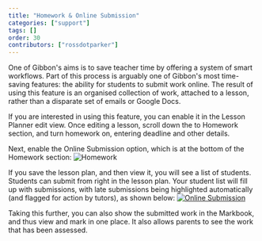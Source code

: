 ```yaml
---
title: "Homework & Online Submission"
categories: ["support"]
tags: []
order: 30
contributors: ["rossdotparker"]
---
```


One of Gibbon's aims is to save teacher time by offering a system of smart workflows. Part of this process is arguably one of Gibbon's most time-saving features: the ability for students to submit work online. The result of using this feature is an organised collection of work, attached to a lesson, rather than a disparate set of emails or Google Docs.

If you are interested in using this feature, you can enable it in the Lesson Planner edit view. Once editing a lesson, scroll down the to Homework section, and turn homework on, entering deadline and other details.

Next, enable the Online Submission option, which is at the bottom of the Homework section: ![Homework](/img/teachers/homework-online.png)

If you save the lesson plan, and then view it, you will see a list of students. Students can submit from right in the lesson plan. Your student list will fill up with submissions, with late submissions being highlighted automatically (and flagged for action by tutors), as shown below: [![Online Submission](/img/teachers/markbook/Online-Submission-1024x338.png)](/img/teachers/markbook/Online-Submission.png)

Taking this further, you can also show the submitted work in the Markbook, and thus view and mark in one place. It also allows parents to see the work that has been assessed.
